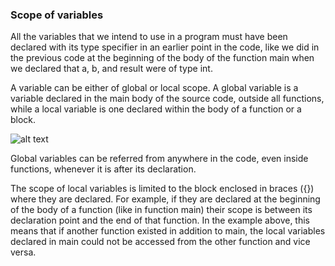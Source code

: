 ### Scope of variables
All the variables that we intend to use in a program must have been declared with its type specifier in an earlier point in the code, like we did in the previous code at the beginning of the body of the function main when we declared that a, b, and result were of type int.  

A variable can be either of global or local scope. A global variable is a variable declared in the main body of the source code, outside all functions, while a local variable is one declared within the body of a function or a block.  



![alt text](http://www.cplusplus.com/doc/oldtutorial/variables/scope_of_variables.gif "cpluplus Scope of variables
")

Global variables can be referred from anywhere in the code, even inside functions, whenever it is after its declaration.  

The scope of local variables is limited to the block enclosed in braces ({}) where they are declared. For example, if they are declared at the beginning of the body of a function (like in function main) their scope is between its declaration point and the end of that function. In the example above, this means that if another function existed in addition to main, the local variables declared in main could not be accessed from the other function and vice versa.  
